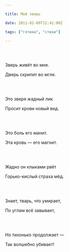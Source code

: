 ```yaml
---

title: Мой зверь

date: 2011-02-09T12:41:00Z

tags: ["готика", "стихи"]

---
```


<br/><br/>

Зверь живёт во мне.

Дверь скрипит во мгле.

<br/><br/>

Это зверя жадный лик

Просит крови новый вид.

<br/><br/>

Это боль его манит.

Эта кровь — его магнит.

<br/><br/>

Жадно он клыками рвёт

Горько-кислый страха мёд.

<br/><br/>

Знает, тварь, что умирает,

По углам всё завывает,

<br/><br/>

Но тихонько продолжает —

Так волшебно убивает!

